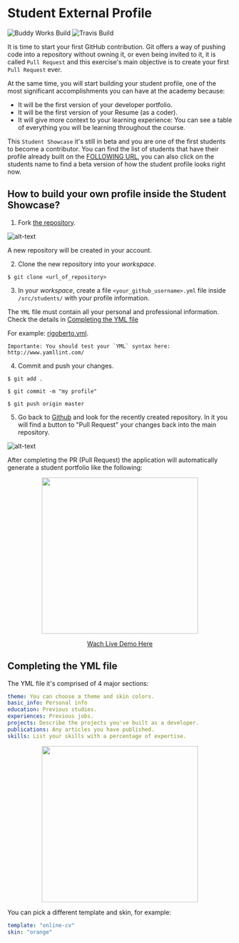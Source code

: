  # Student External Profile

![Buddy Works Build](https://app.buddy.works/breathecode/student-external-profile/pipelines/pipeline/162573/badge.svg?token=7fd65f24ee0daa2c60600820880d585a0bf52da8e65b5ef1f886615b58237012)
![Travis Build](https://api.travis-ci.org/4GeeksAcademy/student-external-profile.svg?branch=master)

It is time to start your first GitHub contribution. Git offers a way of pushing code into a repository without owning it, or even being invited to it, it is called `Pull Request` and this exercise's main objective is to create your first `Pull Request` ever.

At the same time, you will start building your student profile, one of the most significant accomplishments you can have at the academy because:
- It will be the first version of your developer portfolio.
- It will be the first version of your Resume (as a coder).
- It will give more context to your learning experience: You can see a table of everything you will be learning throughout the course.

This `Student Showcase` it's still in beta and you are one of the first students to become a contributor. You can find the list of students that have their profile already built on the [FOLLOWING URL](http://sep.4geeksacademy.co/students/), you can also click on the students name to find a beta version of how the student profile looks right now.

## How to build your own profile inside the Student Showcase?

1. Fork [the repository](https://github.com/4GeeksAcademy/student-external-profile/).

  ![alt-text](https://github-images.s3.amazonaws.com/help/bootcamp/Bootcamp-Fork.png)
  
  A new repository will be created in your account.
  
2. Clone the new repository into your *workspace*.
  
  ```$ git clone <url_of_repository> ```
  
3. In your *workspace*, create a file `<your_github_username>.yml` file inside `/src/students/` with your profile information. 

  The `YML` file must contain all your personal and professional information. Check the details in [Completing the YML file](#completing-the-yml-file)
  
  For example: [rigoberto.yml](https://github.com/4GeeksAcademy/student-external-profile/blob/master/src/students/example.yml).
  
  ```
  Importante: You should test your `YML` syntax here: http://www.yamllint.com/
  ```

4. Commit and push your changes.

  `$ git add .`
  
  `$ git commit -m "my profile"`
  
  `$ git push origin master`
  

5. Go back to [Github](https://github.com) and look for the recently created repository. In it you will find a button to "Pull Request" your changes back into the main repository.

  ![alt-text](https://github-images.s3.amazonaws.com/help/pull_requests/recently_pushed_branch.png)


After completing the PR (Pull Request) the application will automatically generate a student portfolio like the following:

<p align="center">
  <img height="350" src="https://raw.githubusercontent.com/4GeeksAcademy/student-external-profile/master/preview.png">
</p>

<p align="center">
  <a href="https://4geeksacademy.github.io/student-external-profile/sharu725" target="_blank">Wach Live Demo Here</a>
</p>

## Completing the YML file

The YML file it's comprised of 4 major sections:
```yml
theme: You can choose a theme and skin colors.
basic_info: Personal info
education: Previous studies.
experiences: Previous jobs.
projects: Describe the projects you've built as a developer.
publications: Any articles you have published.
skills: List your skills with a percentage of expertise.
```

<p align="center">
  <img height="350" src="https://raw.githubusercontent.com/4GeeksAcademy/student-external-profile/master/static/yml.png">
</p>

You can pick a different template and skin, for example:

```yml
template: "online-cv"
skin: "orange"
```
